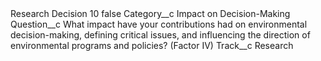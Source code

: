 <?xml version="1.0" encoding="UTF-8"?>
<CustomMetadata xmlns="http://soap.sforce.com/2006/04/metadata" xmlns:xsi="http://www.w3.org/2001/XMLSchema-instance" xmlns:xsd="http://www.w3.org/2001/XMLSchema">
    <label>Research Decision 10</label>
    <protected>false</protected>
    <values>
        <field>Category__c</field>
        <value xsi:type="xsd:string">Impact on Decision-Making</value>
    </values>
    <values>
        <field>Question__c</field>
        <value xsi:type="xsd:string">What impact have your contributions had on environmental decision-making, defining critical issues, and influencing the direction of environmental programs and policies? (Factor IV)</value>
    </values>
    <values>
        <field>Track__c</field>
        <value xsi:type="xsd:string">Research</value>
    </values>
</CustomMetadata>
